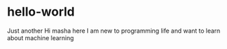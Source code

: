 # hello-world
Just another
Hi
masha here
I am new to programming life and want to learn about machine learning

